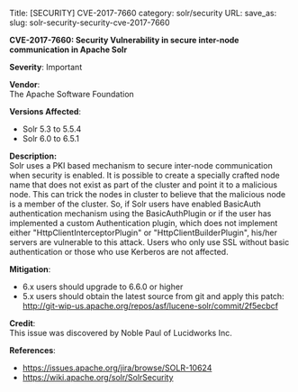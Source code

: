 Title: [SECURITY] CVE-2017-7660
category: solr/security
URL:
save_as:
slug: solr-security-security-cve-2017-7660

**CVE-2017-7660: Security Vulnerability in secure inter-node communication in Apache Solr**

**Severity**: Important

**Vendor**:  
The Apache Software Foundation

**Versions Affected**:  

* Solr 5.3 to 5.5.4
* Solr 6.0 to 6.5.1

**Description:**  
Solr uses a PKI based mechanism to secure inter-node communication
when security is enabled. It is possible to create a specially crafted
node name that does not exist as part of the cluster and point it to a
malicious node. This can trick the nodes in cluster to believe that
the malicious node is a member of the cluster. So, if Solr users have
enabled BasicAuth authentication mechanism using the BasicAuthPlugin
or if the user has implemented a custom Authentication plugin, which
does not implement either "HttpClientInterceptorPlugin" or
"HttpClientBuilderPlugin", his/her servers are vulnerable to this
attack. Users who only use SSL without basic authentication or those
who use Kerberos are not affected.

**Mitigation**:

 - 6.x users should upgrade to 6.6.0 or higher
 - 5.x users should obtain the latest source from git and apply this patch:
<http://git-wip-us.apache.org/repos/asf/lucene-solr/commit/2f5ecbcf>

**Credit**:  
This issue was discovered by Noble Paul of Lucidworks Inc.

**References**:

  - <https://issues.apache.org/jira/browse/SOLR-10624>
  - <https://wiki.apache.org/solr/SolrSecurity>



